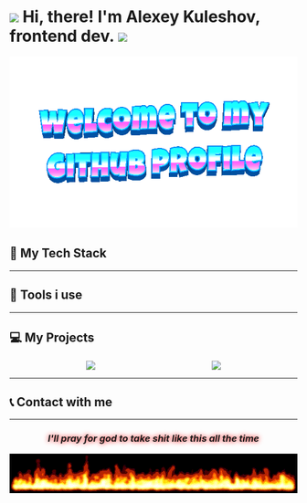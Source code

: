 <h1 align="left"> 
<img src="https://github.com/blackcater/blackcater/raw/main/images/Hi.gif" height="32"/>
Hi, there! I'm Alexey Kuleshov, frontend dev.
<img src="https://emojis.slackmojis.com/emojis/images/1588315024/8823/hyperkitty.gif?1588315024" width="30" /></h1>

<div align="center">
  <img height="300" width="600" src="https://github.com/AlexxxeyKuleshov/AlexxxeyKuleshov/blob/main/images/welcome-header.gif?raw=true"  />
</div>

## 🎇 My Tech Stack

---

## 🔨 Tools i use

---

## 💻 My Projects

<div align="center">
  <a href="https://github.com/AlexxxeyKuleshov/paintwork-labor-materials" style="display: inline-block; width: 40%;">
    <img align="center" src="https://github-readme-stats.vercel.app/api/pin/?username=AlexxxeyKuleshov&repo=paintwork-labor-materials&border_color=02D892&bg_color=0D1117&title_color=C9D1D9&text_color=8B949E&icon_color=02D892" />
  </a>
  <span style="display: inline-block; width: 2%;"></span>
  <a href="https://github.com/stocktaking-inc/site-policies" style="display: inline-block; width: 40%;">
    <img align="center" src="https://github-readme-stats.vercel.app/api/pin/?username=stocktaking-inc&repo=site-policies&border_color=02D892&bg_color=0D1117&title_color=C9D1D9&text_color=8B949E&icon_color=02D892" />
  </a>
</div>

---

## 📞 Contact with me

---

<h3 align="center" style="text-shadow: 0 0 8px red;"><em>I'll pray for god to take shit like this all the time</em></h3>
<div align="center">
  <img src="https://github.com/AlexxxeyKuleshov/AlexxxeyKuleshov/blob/main/images/flames.gif?raw=true"  />
</div>
